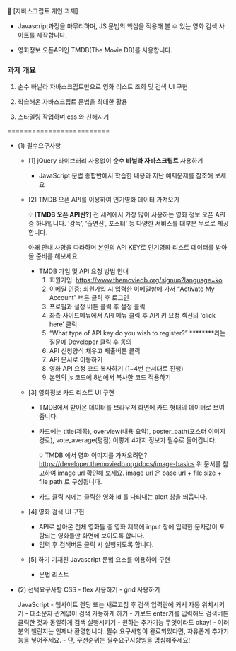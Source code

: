 
🚩 [자바스크립트 개인 과제]

- Javascript과정을 마무리하며, JS 문법의 핵심을 적용해 볼 수 있는 영화 검색 사이트를 제작합니다.

- 영화정보 오픈API인 TMDB(The Movie DB)를 사용합니다.


### 과제 개요

1. 순수 바닐라 자바스크립트만으로 영화 리스트 조회 및 검색 UI 구현

2. 학습해온 자바스크립트 문법을 최대한 활용

3. 스타일링 작업하며 css 와 친해지기


=========================




- (1) 필수요구사항
    - [1] jQuery 라이브러리 사용없이 **순수 바닐라 자바스크립트** 사용하기
        - JavaScript 문법 종합반에서 학습한 내용과 지난 예제문제를 참조해 보세요
    - [2] TMDB 오픈 API를 이용하여 인기영화 데이터 가져오기
        
        
        💡 **[TMDB 오픈 API란?]**
        전 세계에서 가장 많이 사용하는 영화 정보 오픈 API 중 하나입니다. ‘감독’, ‘출연진’, 포스터’ 등 다양한 서비스를 대부분 무료로 제공합니다.
        
        아래 안내 사항을 따라하며 본인의 API KEY로 인기영화 리스트 데이터를 받아올 준비를 해보세요.
        
        - TMDB 가입 및 API 요청 방법 안내
            1. 회원가입: https://www.themoviedb.org/signup?language=ko
            2. 이메일 인증: 회원가입 시 입력한 이메일함에 가서 “Activate My Account” 버튼 클릭 후 로그인
            3. 프로필과 설정 버튼 클릭 후 설정 클릭
            4. 좌측 사이드메뉴에서 API 메뉴 클릭 후 API 키 요청 섹션의 ‘click here’ 클릭
            5. “What type of API key do you wish to register?” ********라는 질문에 Developer 클릭 후 동의
            6. API 신청양식 채우고 제출버튼 클릭
            7. API 문서로 이동하기
            8. 영화 API 요청 코드 복사하기 (1~4번 순서대로 진행)
            9. 본인의 js 코드에 8번에서 복사한 코드 적용하기
       
        
    - [3] 영화정보 카드 리스트 UI 구현
        - TMDB에서 받아온 데이터를 브라우저 화면에 카드 형태의 데이터로 보여줍니다.
        - 카드에는 title(제목), overview(내용 요약), poster_path(포스터 이미지 경로), vote_average(평점) 이렇게 4가지 정보가 필수로 들어갑니다.
            
            
            💡 TMDB 에서 영화 이미지를 가져오려면?
            https://developer.themoviedb.org/docs/image-basics
            위 문서를 참고하여 image url 확인해 보세요.
            image url 은 base url + file size + file path 로 구성됩니다.
  
            
        - 카드 클릭 시에는 클릭한 영화 id 를 나타내는 alert 창을 띄웁니다.
                
    - [4] 영화 검색 UI 구헌
        - API로 받아온 전체 영화들 중 영화 제목에 input 창에 입력한 문자값이 포함되는 영화들만 화면에 보이도록 합니다.
        - 입력 후 검색버튼 클릭 시 실행되도록 합니다.
    - [5] 하기 기재된 Javascript 문법 요소를 이용하여 구현
        - 문법 리스트

- (2) 선택요구사항
    CSS
        - flex 사용하기
        - grid 사용하기

    JavaScript
        - 웹사이트 랜딩 또는 새로고침 후 검색 입력란에 커서 자동 위치시키기
        - 대소문자 관계없이 검색 가능하게 하기
        - 키보드 enter키를 입력해도 검색버튼 클릭한 것과 동일하게 검색 실행시키기
        - 원하는 추가기능 무엇이라도 okay!
            - 여러분의 챌린지는 언제나 환영합니다. 필수 요구사항이 완료되었다면, 자유롭게 추가기능을 넣어주세요.
            - 단, 우선순위는 필수요구사항임을 명심해주세요!
